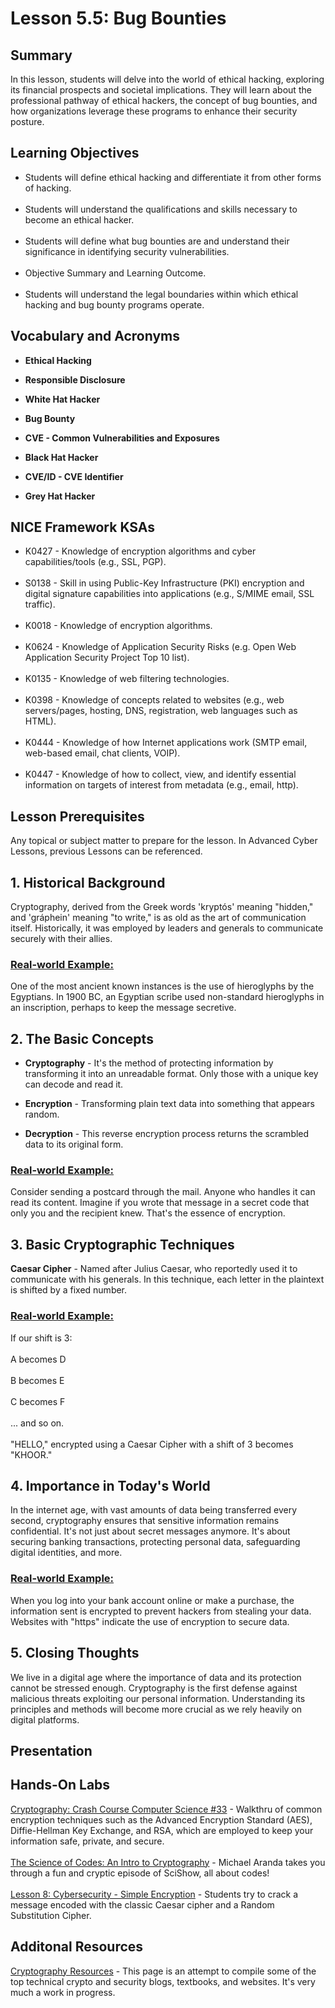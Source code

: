 <h1> Lesson 5.5: Bug Bounties </h1>
<h2> Summary</h2>

<p1>In this lesson, students will delve into the world of ethical hacking, exploring its financial prospects and societal implications. They will learn about the professional pathway of ethical hackers, the concept of bug bounties, and how organizations leverage these programs to enhance their security posture.</p1>
<br>

<h2>Learning Objectives</h2>
<ul>
<li>Students will define ethical hacking and differentiate it from other forms of hacking.</li>
  <br>
<li>Students will understand the qualifications and skills necessary to become an ethical hacker.</li><br>
  
<li>Students will define what bug bounties are and understand their significance in identifying security vulnerabilities.</li><br>

<li>Objective Summary and Learning Outcome.</li><br>

<li>Students will understand the legal boundaries within which ethical hacking and bug bounty programs operate.</li>
</ul>

<h2>Vocabulary and Acronyms</h2>

<ul>
<li>

  **Ethical Hacking**</li>
  
<li>

**Responsible Disclosure**</li>
  
<li>
  
**White Hat Hacker**</li>
  
<li>
  
**Bug Bounty**</li>
  
<li>
  
  **CVE - Common Vulnerabilities and Exposures**</li>
  
<li>
  
 **Black Hat Hacker**</li>

  <li>
  
 **CVE/ID - CVE Identifier**</li>

 <li>
  
 **Grey Hat Hacker**</li>

</ul>

<h2>NICE Framework KSAs</h2>

<ul>
<li>K0427 - Knowledge of encryption algorithms and cyber capabilities/tools (e.g., SSL, PGP).</li>
<br>
<li>S0138 - Skill in using Public-Key Infrastructure (PKI) encryption and digital signature capabilities into applications (e.g., S/MIME email, SSL traffic).</li>
<br>
<li>K0018 - Knowledge of encryption algorithms.</li>
<br>
<li>K0624 - Knowledge of Application Security Risks (e.g. Open Web Application Security Project Top 10 list).</li>
<br>
<li>K0135 - Knowledge of web filtering technologies.</li>
<br>
<li>K0398 - Knowledge of concepts related to websites (e.g., web servers/pages, hosting, DNS, registration, web languages such as HTML).</li>
<br>
<li>K0444 - Knowledge of how Internet applications work (SMTP email, web-based email, chat clients, VOIP).</li>
<br>
<li>K0447 - Knowledge of how to collect, view, and identify essential information on targets of interest from metadata (e.g., email, http).</li> 
</ul>


<h2>Lesson Prerequisites</h2>
<p1>Any topical or subject matter to prepare for the lesson. In Advanced Cyber Lessons, previous Lessons can be referenced. </p1>
<br>























<h2>1. Historical Background</h2>
Cryptography, derived from the Greek words 'kryptós' meaning "hidden," and 'gráphein' meaning "to write," is as old as the art of communication itself. Historically, it was employed by leaders and generals to communicate securely with their allies.

<h3><ins>Real-world Example:</ins></h3>
One of the most ancient known instances is the use of hieroglyphs by the Egyptians. In 1900 BC, an Egyptian scribe used non-standard hieroglyphs in an inscription, perhaps to keep the message secretive.

<h2>2. The Basic Concepts</h2>

<ul>
<li>
  
  **Cryptography** - It's the method of protecting information by transforming it into an unreadable format. Only those with a unique key can decode and read it.</li>

<li>
  
  **Encryption** - Transforming plain text data into something that appears random.</li>

<li>
  
  **Decryption** - This reverse encryption process returns the scrambled data to its original form.</li>
</ul>

<h3><ins>Real-world Example:</ins></h3>
Consider sending a postcard through the mail. Anyone who handles it can read its content. Imagine if you wrote that message in a secret code that only you and the recipient knew. That's the essence of encryption.

<h2>3. Basic Cryptographic Techniques</h2>

**Caesar Cipher** - Named after Julius Caesar, who reportedly used it to communicate with his generals. In this technique, each letter in the plaintext is shifted by a fixed number.

<h3><ins>Real-world Example:</ins></h3>
If our shift is 3:<br>
<br>
A becomes D <br>
<br>
B becomes E<br>
<br>
C becomes F<br>
<br>
... and so on.<br>
<br>
"HELLO," encrypted using a Caesar Cipher with a shift of 3 becomes "KHOOR."


<h2>4. Importance in Today's World</h2>

In the internet age, with vast amounts of data being transferred every second, cryptography ensures that sensitive information remains confidential. It's not just about secret messages anymore. It's about securing banking transactions, protecting personal data, safeguarding digital identities, and more.

<h3><ins>Real-world Example:</ins></h3>
When you log into your bank account online or make a purchase, the information sent is encrypted to prevent hackers from stealing your data. Websites with "https" indicate the use of encryption to secure data.


<h2>5. Closing Thoughts</h2>
<p1>We live in a digital age where the importance of data and its protection cannot be stressed enough. Cryptography is the first defense against malicious threats exploiting our personal information. Understanding its principles and methods will become more crucial as we rely heavily on digital platforms.</p1>
<br>
 


<h2> Presentation</h2>


<h2> Hands-On Labs</h2>
<a href="https://youtu.be/jhXCTbFnK8o">Cryptography: Crash Course Computer Science #33</a> - Walkthru of common encryption techniques such as the Advanced Encryption Standard (AES), Diffie-Hellman Key Exchange, and RSA, which are employed to keep your information safe, private, and secure.<br>
<br>
<a href="https://youtu.be/-yFZGF8FHSg">The Science of Codes: An Intro to Cryptography</a> - Michael Aranda takes you through a fun and cryptic episode of SciShow, all about codes!<br>
<br>
<a href="https://curriculum.code.org/pwc/ayp/8/">Lesson 8: Cybersecurity - Simple Encryption</a> - Students try to crack a message encoded with the classic Caesar cipher and a Random Substitution Cipher.<br>

<h2>Additonal Resources</h2>
<a href="https://blog.cryptographyengineering.com/useful-cryptography-resources/">Cryptography Resources</a> - This page is an attempt to compile some of the top technical crypto and security blogs, textbooks, and websites. It's very much a work in progress.
